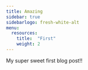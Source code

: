 ```yaml
---
title: Amazing
sidebar: true
sidebarlogo: fresh-white-alt
menu:
  resources:
    title:  "First"
    weight: 2
---
```


My super sweet first blog post!!

